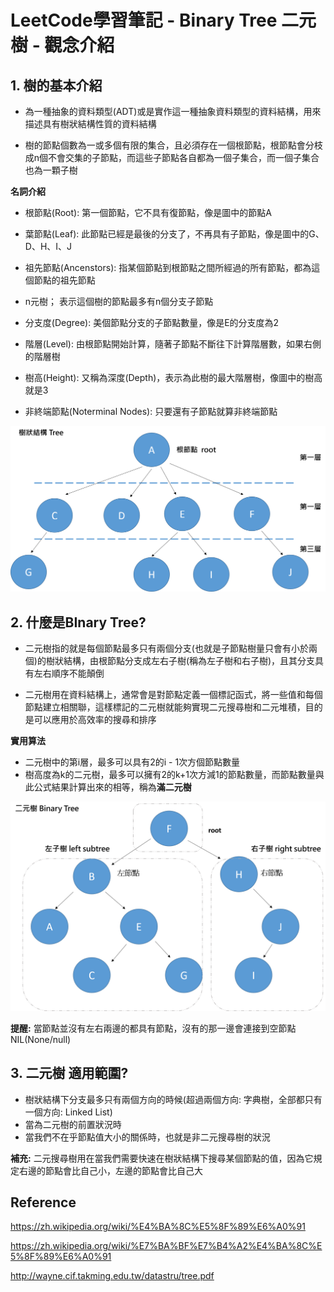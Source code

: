 # LeetCode學習筆記 - Binary Tree 二元樹 - 觀念介紹







## 1. 樹的基本介紹



+ 為一種抽象的資料類型(ADT)或是實作這一種抽象資料類型的資料結構，用來描述具有樹狀結構性質的資料結構

+ 樹的節點個數為一或多個有限的集合，且必須存在一個根節點，根節點會分枝成n個不會交集的子節點，而這些子節點各自都為一個子集合，而一個子集合也為一顆子樹



**名詞介紹**

+ 根節點(Root): 第一個節點，它不具有復節點，像是圖中的節點A

+ 葉節點(Leaf): 此節點已經是最後的分支了，不再具有子節點，像是圖中的G、D、H、I、J
+ 祖先節點(Ancenstors): 指某個節點到根節點之間所經過的所有節點，都為這個節點的祖先節點
+ n元樹； 表示這個樹的節點最多有n個分支子節點
+ 分支度(Degree): 美個節點分支的子節點數量，像是E的分支度為2
+ 階層(Level): 由根節點開始計算，隨著子節點不斷往下計算階層數，如果右側的階層樹
+ 樹高(Height): 又稱為深度(Depth)，表示為此樹的最大階層樹，像圖中的樹高就是3
+ 非終端節點(Noterminal Nodes): 只要還有子節點就算非終端節點



![image1](images\image1.png)









## 2. 什麼是BInary Tree?



+ 二元樹指的就是每個節點最多只有兩個分支(也就是子節點樹量只會有小於兩個)的樹狀結構，由根節點分支成左右子樹(稱為左子樹和右子樹)，且其分支具有左右順序不能顛倒

+ 二元樹用在資料結構上，通常會是對節點定義一個標記函式，將一些值和每個節點建立相關聯，這樣標記的二元樹就能夠實現二元搜尋樹和二元堆積，目的是可以應用於高效率的搜尋和排序



**實用算法**

+ 二元樹中的第i層，最多可以具有2的i - 1次方個節點數量
+ 樹高度為k的二元樹，最多可以擁有2的k+1次方減1的節點數量，而節點數量與此公式結果計算出來的相等，稱為**滿二元樹**



![image2](images\image2.png)



**提醒:** 當節點並沒有左右兩邊的都具有節點，沒有的那一邊會連接到空節點NIL(None/null)







## 3. 二元樹 適用範圍?



+ 樹狀結構下分支最多只有兩個方向的時候(超過兩個方向: 字典樹，全部都只有一個方向: Linked List)
+ 當為二元樹的前置狀況時
+ 當我們不在乎節點值大小的關係時，也就是非二元搜尋樹的狀況



**補充:** 二元搜尋樹用在當我們需要快速在樹狀結構下搜尋某個節點的值，因為它規定右邊的節點會比自己小，左邊的節點會比自己大







## Reference

https://zh.wikipedia.org/wiki/%E4%BA%8C%E5%8F%89%E6%A0%91

https://zh.wikipedia.org/wiki/%E7%BA%BF%E7%B4%A2%E4%BA%8C%E5%8F%89%E6%A0%91

http://wayne.cif.takming.edu.tw/datastru/tree.pdf











